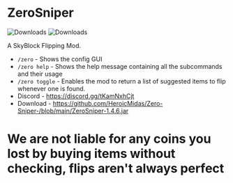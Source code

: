 # ZeroSniper

<img alt="Downloads" src="https://img.shields.io/github/downloads/mindlesslydev/notenoughcoins/total.svg" />
<img alt="Downloads" src="https://img.shields.io/endpoint.svg?url=https%3A%2F%2Fshieldsio-patreon.vercel.app%2Fapi%3Fusername%3Drobothanzo%26type%3Dpatrons" />

A SkyBlock Flipping Mod.

- `/zero` - Shows the config GUI
- `/zero help` - Shows the help message containing all the subcommands and their usage
- `/zero toggle` - Enables the mod to return a list of suggested items to flip whenever one is found.
- Discord - https://discord.gg/tKamNxhCjt
- Download - https://github.com/HeroicMidas/Zero-Sniper-/blob/main/ZeroSniper-1.4.6.jar

# We are not liable for any coins you lost by buying items without checking, flips aren't always perfect
